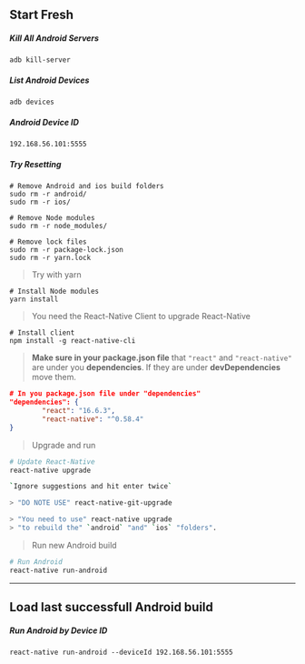  ## Start Fresh

 ##### Kill All Android Servers
 ```shell
adb kill-server
 ```

 ##### List Android Devices
 ```shell
adb devices
 ```

##### Android Device ID
```shell
192.168.56.101:5555
```

##### Try Resetting
```shell
# Remove Android and ios build folders
sudo rm -r android/
sudo rm -r ios/

# Remove Node modules
sudo rm -r node_modules/

# Remove lock files
sudo rm -r package-lock.json
sudo rm -r yarn.lock
```
> Try with yarn
```shell
# Install Node modules
yarn install
```
> You need the React-Native Client to upgrade React-Native

```shell
# Install client
npm install -g react-native-cli
```
> __Make sure in your package.json file__ that `"react"` and `"react-native"` are under you __dependencies__.  If they are under __devDependencies__ move them.
```json
# In you package.json file under "dependencies"
"dependencies": {
        "react": "16.6.3",
        "react-native": "^0.58.4"
}
```
> Upgrade and run
```bash {.copy-clip}
# Update React-Native
react-native upgrade

`Ignore suggestions and hit enter twice`

> "DO NOTE USE" react-native-git-upgrade

> "You need to use" react-native upgrade 
> "to rebuild the" `android` "and" `ios` "folders".
```
> Run new Android build
```bash {.copy-clip}
# Run Android
react-native run-android
```

---

## Load last successfull Android build

##### Run Android by Device ID
```shell
react-native run-android --deviceId 192.168.56.101:5555
```
